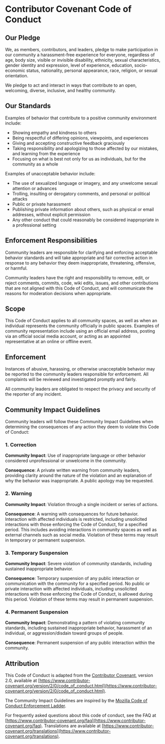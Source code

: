 # Contributor Covenant Code of Conduct

## Our Pledge

We, as members, contributors, and leaders, pledge to make participation in our community a harassment-free experience for everyone, regardless of age, body size, visible or invisible disability, ethnicity, sexual characteristics, gender identity and expression, level of experience, education, socio-economic status, nationality, personal appearance, race, religion, or sexual orientation.

We pledge to act and interact in ways that contribute to an open, welcoming, diverse, inclusive, and healthy community.

## Our Standards

Examples of behavior that contribute to a positive community environment include:

* Showing empathy and kindness to others
* Being respectful of differing opinions, viewpoints, and experiences
* Giving and accepting constructive feedback graciously
* Taking responsibility and apologizing to those affected by our mistakes, and learning from the experience
* Focusing on what is best not only for us as individuals, but for the community as a whole

Examples of unacceptable behavior include:

* The use of sexualized language or imagery, and any unwelcome sexual attention or advances
* Trolling, insulting or derogatory comments, and personal or political attacks
* Public or private harassment
* Publishing private information about others, such as physical or email addresses, without explicit permission
* Any other conduct that could reasonably be considered inappropriate in a professional setting

## Enforcement Responsibilities

Community leaders are responsible for clarifying and enforcing acceptable behavior standards and will take appropriate and fair corrective action in response to any behavior they deem inappropriate, threatening, offensive, or harmful.

Community leaders have the right and responsibility to remove, edit, or reject comments, commits, code, wiki edits, issues, and other contributions that are not aligned with this Code of Conduct, and will communicate the reasons for moderation decisions when appropriate.

## Scope

This Code of Conduct applies to all community spaces, as well as when an individual represents the community officially in public spaces.
Examples of community representation include using an official email address, posting via an official social media account, or acting as an appointed representative at an online or offline event.

## Enforcement

Instances of abusive, harassing, or otherwise unacceptable behavior may be reported to the community leaders responsible for enforcement.
All complaints will be reviewed and investigated promptly and fairly.

All community leaders are obligated to respect the privacy and security of the reporter of any incident.

## Community Impact Guidelines

Community leaders will follow these Community Impact Guidelines when determining the consequences of any action they deem to violate this Code of Conduct:

### 1. Correction

**Community Impact**: Use of inappropriate language or other behavior considered unprofessional or unwelcome in the community.

**Consequence**: A private written warning from community leaders, providing clarity around the nature of the violation and an explanation of why the behavior was inappropriate. A public apology may be requested.

### 2. Warning

**Community Impact**: Violation through a single incident or series of actions.

**Consequence**: A warning with consequences for future behavior. Interaction with affected individuals is restricted, including unsolicited interactions with those enforcing the Code of Conduct, for a specified period. This includes avoiding interactions in community spaces as well as external channels such as social media. Violation of these terms may result in temporary or permanent suspension.

### 3. Temporary Suspension

**Community Impact**: Severe violation of community standards, including sustained inappropriate behavior.

**Consequence**: Temporary suspension of any public interaction or communication with the community for a specified period. No public or private interaction with affected individuals, including unsolicited interactions with those enforcing the Code of Conduct, is allowed during this period. Violation of these terms may result in permanent suspension.

### 4. Permanent Suspension

**Community Impact**: Demonstrating a pattern of violating community standards, including sustained inappropriate behavior, harassment of an individual, or aggression/disdain toward groups of people.

**Consequence**: Permanent suspension of any public interaction within the community.

## Attribution

This Code of Conduct is adapted from the [Contributor Covenant][homepage], version 2.0, available at
[https://www.contributor-covenant.org/version/2/0/code_of_conduct.html](https://www.contributor-covenant.org/version/2/0/code_of_conduct.html).

The Community Impact Guidelines are inspired by the [Mozilla Code of Conduct Enforcement Ladder](https://github.com/mozilla/diversity).

[homepage]: https://www.contributor-covenant.org

For frequently asked questions about this code of conduct, see the FAQ at
[https://www.contributor-covenant.org/faq](https://www.contributor-covenant.org/faq). Translations are available at
[https://www.contributor-covenant.org/translations](https://www.contributor-covenant.org/translations).
